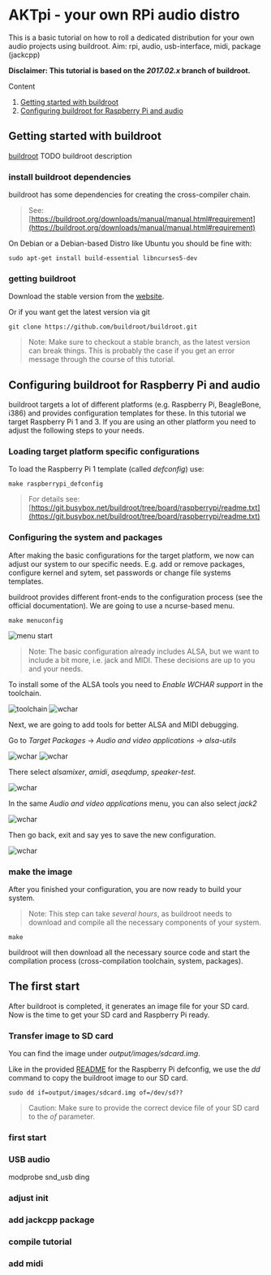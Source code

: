 # AKTpi - your own RPi audio distro

This is a basic tutorial on how to roll a dedicated distribution for your own audio projects using buildroot.
Aim: rpi, audio, usb-interface, midi, package (jackcpp)

**Disclaimer: This tutorial is based on the *2017.02.x* branch of buildroot.**

Content
1. [Getting started with buildroot](#getting-started-with-buildroot)
2. [Configuring buildroot for Raspberry Pi and audio](#configuring-buildroot-for-raspberry-pi-and-audio)
 
## Getting started with buildroot 

[buildroot](https://buildroot.org/) TODO buildroot description

### install buildroot dependencies

buildroot has some dependencies for creating the cross-compiler chain.

> See: [https://buildroot.org/downloads/manual/manual.html#requirement](https://buildroot.org/downloads/manual/manual.html#requirement) 

On Debian or a Debian-based Distro like Ubuntu you should be fine with:

    sudo apt-get install build-essential libncurses5-dev

### getting buildroot

Download the stable version from the [website](https://buildroot.org/).

Or if you want get the latest version via git

    git clone https://github.com/buildroot/buildroot.git

> Note: Make sure to checkout a stable branch, as the latest version can break things. This is probably the case if you get an error message through the course of this tutorial.

## Configuring buildroot for Raspberry Pi and audio

buildroot targets a lot of different platforms (e.g. Raspberry Pi, BeagleBone, i386) and provides configuration templates for these.
In this tutorial we target Raspberry Pi 1 and 3. If you are using an other platform you need to adjust the following steps to your needs. 

### Loading target platform specific configurations

To load the Raspberry Pi 1 template (called *defconfig*) use:

    make raspberrypi_defconfig

> For details see: [https://git.busybox.net/buildroot/tree/board/raspberrypi/readme.txt](https://git.busybox.net/buildroot/tree/board/raspberrypi/readme.txt)

### Configuring the system and packages

After making the basic configurations for the target platform, we now can adjust our system to our specific needs.
E.g. add or remove packages, configure kernel and sytem, set passwords or change file systems templates.

buildroot provides different front-ends to the configuration process (see the official documentation).
We are going to use a ncurse-based menu. 

    make menuconfig

![menu start](images/menu-00-start.jpg)

> Note: The basic configuration already includes ALSA, but we want to include a bit more, i.e. jack and MIDI. These decisions are up to you and your needs. 

To install some of the ALSA tools you need to *Enable WCHAR support* in the toolchain.

![toolchain](images/menu-01-toolchain.png)
![wchar](images/menu-02-wchar.png)

Next, we are going to add tools for better ALSA and MIDI debugging.

Go to *Target Packages* -> *Audio and video applications* -> *alsa-utils*

![wchar](images/menu-04-audio.png)
![wchar](images/menu-05-alsa.png)

There select *alsamixer*, *amidi*, *aseqdump*, *speaker-test*.

![wchar](images/menu-06-alsa-tools.png)

In the same *Audio and video applications* menu, you can also select *jack2*

![wchar](images/menu-07-jack.png)

Then go back, exit and say yes to save the new configuration.

![wchar](images/menu-08-exit.png)

### make the image

After you finished your configuration, you are now ready to build your system.

> Note: This step can take *several hours*, as buildroot needs to download and compile all the necessary components of your system. 

    make

buildroot will then download all the necessary source code and start the compilation process (cross-compilation toolchain, system, packages).

## The first start

After buildroot is completed, it generates an image file for your SD card. Now is the time to get your SD card and Raspberry Pi ready.

### Transfer image to SD card

You can find the image under *output/images/sdcard.img*.

Like in the provided [README](https://git.busybox.net/buildroot/tree/board/raspberrypi/readme.txt) for the Raspberry Pi defconfig, we use the *dd* command to copy the buildroot image to our SD card.

    sudo dd if=output/images/sdcard.img of=/dev/sd??

> Caution: Make sure to provide the correct device file of your SD card to the *of* parameter.

### first start

### USB audio
modprobe snd_usb ding

### adjust init

### add jackcpp package

### compile tutorial

### add midi
